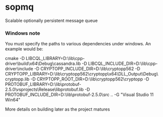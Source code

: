 sopmq
=====

Scalable optionally persistent message queue

### Windows note

You must specify the paths to various dependencies under windows. An example would be:

cmake -D LIBCQL_LIBRARY=D:\lib\cpp-driver\build\x64\Debug\cassandra.lib -D LIBCQL_INCLUDE_DIR=D:\lib\cpp-driver\include -D CRYPTOPP_INCLUDE_DIR=D:\lib\cryptopp562 -D CRYPTOPP_LIBRARY=D:\lib\cryptopp562\cryptopp\x64\DLL_Output\Debug\cryptopp.lib -D CRYPTOPP_ROOT_DIR=D:\lib\cryptopp562\cryptopp -D PROTOBUF_LIBRARY=D:\lib\protobuf-2.5.0\vsprojects\Release\libprotobuf.lib -D PROTOBUF_INCLUDE_DIR=D:\lib\protobuf-2.5.0\src .. -G "Visual Studio 11 Win64"

More details on building later as the project matures
